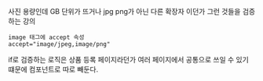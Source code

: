 사진 용량인데 GB 단위가 뜨거나
jpg png가 아닌 다른 확장자 이던가 그런 것들을 검증하는 강의

    image 태그에 accept 속성
    accept="image/jpeg,image/png"

if로 검증하는 로직은 상품 등록 페이지라던가 여러 페이지에서 공통으로 쓰일 수 있기 떄문에
컴포넌트로 따로 빼둔다.